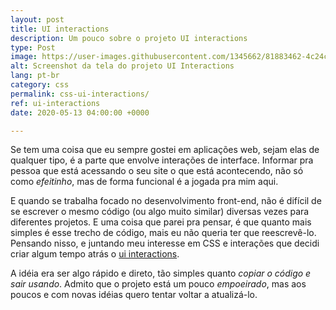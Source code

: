 ```yaml
---
layout: post
title: UI interactions
description: Um pouco sobre o projeto UI interactions
type: Post
image: https://user-images.githubusercontent.com/1345662/81883462-4c24c300-9563-11ea-868b-6e74bc3638b9.png
alt: Screenshot da tela do projeto UI Interactions
lang: pt-br
category: css
permalink: css-ui-interactions/
ref: ui-interactions
date: 2020-05-13 04:00:00 +0000

---
```

Se tem uma coisa que eu sempre gostei em aplicações web, sejam elas de qualquer tipo, é a parte que envolve interações de interface. Informar pra pessoa que está acessando o seu site o que está acontecendo, não só como _efeitinho_, mas de forma funcional é a jogada pra mim aqui.

E quando se trabalha focado no desenvolvimento front-end, não é difícil de se escrever o mesmo código (ou algo muito similar) diversas vezes para diferentes projetos. E uma coisa que parei pra pensar, é que quanto mais simples é esse trecho de código, mais eu não queria ter que reescrevê-lo. Pensando nisso, e juntando meu interesse em CSS e interações que decidi criar algum tempo atrás o [ui interactions](https://raphaelfabeni.com/ui-interactions/).

A idéia era ser algo rápido e direto, tão simples quanto _copiar o código e sair usando_. Admito que o projeto está um pouco _empoeirado_, mas aos poucos e com novas idéias quero tentar voltar a atualizá-lo.